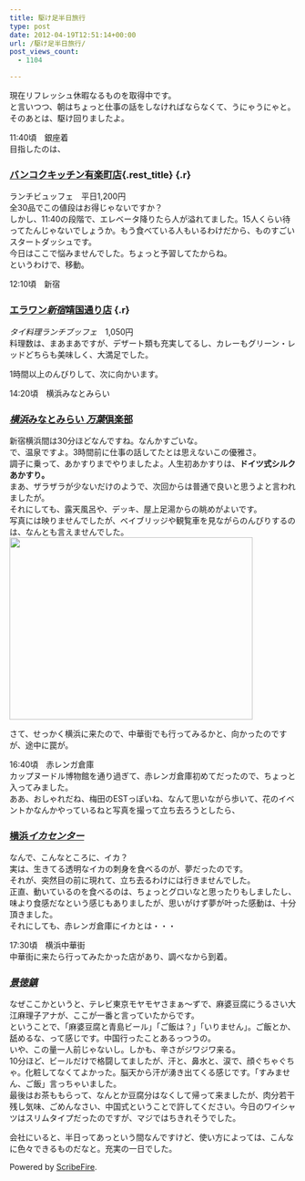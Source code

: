```yaml
---
title: 駆け足半日旅行
type: post
date: 2012-04-19T12:51:14+00:00
url: /駆け足半日旅行/
post_views_count:
  - 1104

---
```

現在リフレッシュ休暇なるものを取得中です。  
と言いつつ、朝はちょっと仕事の話をしなければならなくて、うにゃうにゃと。  
そのあとは、駆け回りましたよ。

11:40頃　銀座着  
目指したのは、

### [バンコクキッチン有楽町店][1]{.rest_title}<a href="http://www.google.co.jp/url?sa=t&rct=j&q=&esrc=s&source=web&cd=1&ved=0CDgQFjAA&url=http%3A%2F%2Fbangkok-kitchen.com%2F&ei=h_yPT8C8K8HTmAWEsYCEAg&usg=AFQjCNFndzLCraLqJ9PCJUCYIgtBxd6P3w&sig2=L2vetHGSmttoVFj3b8dPfA" class="l" onmousedown="return rwt(this,'','','','1','AFQjCNFndzLCraLqJ9PCJUCYIgtBxd6P3w','L2vetHGSmttoVFj3b8dPfA','0CDgQFjAA',null,event)"><em></em></a> {.r}

ランチビュッフェ　平日1,200円  
全30品でこの値段はお得じゃないですか？  
しかし、11:40の段階で、エレベータ降りたら人が溢れてました。15人くらい待ってたんじゃないでしょうか。もう食べている人もいるわけだから、ものすごいスタートダッシュです。  
今日はここで悩みませんでした。ちょっと予習してたからね。  
というわけで、移動。

12:10頃　新宿

### <a href="http://www.google.co.jp/url?sa=t&rct=j&q=&esrc=s&source=web&cd=11&ved=0CKEBEBYwCg&url=http%3A%2F%2Fwww.erawan-jp.com%2Fshinjuku%2F&ei=5v2PT4bXGuzxmAXKnrXOAQ&usg=AFQjCNEFkzmFdQnoUPI_zhGdp_JxiMFVDw&sig2=kZnpF6tvbH67poofEnOT6g" class="l" onmousedown="return rwt(this,'','','','11','AFQjCNEFkzmFdQnoUPI_zhGdp_JxiMFVDw','kZnpF6tvbH67poofEnOT6g','0CKEBEBYwCg',null,event)">エラワン<em>新宿</em>靖国通り店</a> {.r}

<div class="itemName">
  <em>タイ料理ランチブッフェ</em><span class="price">　1,050円</span><br />料理数は、まあまあですが、デザート類も充実してるし、カレーもグリーン・レッドどちらも美味しく、大満足でした。</p> 
  
  <p>
    1時間以上のんびりして、次に向かいます。
  </p>
  
  <p>
    14:20頃　横浜みなとみらい
  </p>
  
  <h3 class="r">
    <a href="http://www.manyo.co.jp/mm21/" class="l" onmousedown="return rwt(this,'','','','1','AFQjCNHqckcw4IhuwFrnJfhOgXBDrVCFNw','PIcdlnnA74GHNji8r9sNIQ','0CE0QFjAA',null,event)"><em>横浜</em>みなとみらい <em>万葉</em>倶楽部</a>
  </h3>
  
  <p>
    新宿横浜間は30分ほどなんですね。なんかすごいな。<br />で、温泉ですよ。3時間前に仕事の話してたとは思えないこの優雅さ。<br />調子に乗って、あかすりまでやりましたよ。人生初あかすりは、<strong>ドイツ式シルクあかすり。<br /></strong>まあ、ザラザラが少ないだけのようで、次回からは普通で良いと思うよと言われましたが。<br />それにしても、露天風呂や、デッキ、屋上足湯からの眺めがよいです。<br />写真には映りませんでしたが、ベイブリッジや観覧車を見ながらのんびりするのは、なんとも言えませんでした。<br /><img src="https://i1.wp.com/jqinglong.html.xdomain.jp/bimg/moz-screenshot-2_1.png?resize=427%2C320" alt="" height="320" width="427" data-recalc-dims="1" /><br /><img src="https://i0.wp.com/jqinglong.html.xdomain.jp/bimg/moz-screenshot-3_1.png" alt="" data-recalc-dims="1" />
  </p>
  
  <p>
    さて、せっかく横浜に来たので、中華街でも行ってみるかと、向かったのですが、途中に罠が。
  </p>
  
  <p>
    16:40頃　赤レンガ倉庫<br />カップヌードル博物館を通り過ぎて、赤レンガ倉庫初めてだったので、ちょっと入ってみました。<br />ああ、おしゃれだね、梅田のESTっぽいね、なんて思いながら歩いて、花のイベントかなんかやっているねと写真を撮って立ち去ろうとしたら、<br /><img src="https://i0.wp.com/jqinglong.html.xdomain.jp/bimg/moz-screenshot-4_1.png" alt="" data-recalc-dims="1" />
  </p>
  
  <h3 class="r">
    <a href="http://www.google.co.jp/url?sa=t&rct=j&q=&esrc=s&source=web&cd=1&ved=0CDcQFjAA&url=http%3A%2F%2Fwww.yokohama-akarenga.jp%2Fshops%2F243.html&ei=fgOQT9e4IavEmQWhktTwAQ&usg=AFQjCNEHUXeHfrDIqgRMv67__ymnl4z_Iw&sig2=U6MdsziSj9wQm6hWkuSHbQ" class="l" onmousedown="return rwt(this,'','','','1','AFQjCNEHUXeHfrDIqgRMv67__ymnl4z_Iw','U6MdsziSj9wQm6hWkuSHbQ','0CDcQFjAA',null,event)">横浜<em>イカセンター</em></a>
  </h3>
  
  <p>
    なんで、こんなところに、イカ？<br />実は、生きてる透明なイカの刺身を食べるのが、夢だったのです。<br />それが、突然目の前に現れて、立ち去るわけには行きませんでした。<br /><img src="https://i1.wp.com/jqinglong.html.xdomain.jp/bimg/moz-screenshot-5_1.png" alt="" data-recalc-dims="1" /><br /><img src="https://i1.wp.com/jqinglong.html.xdomain.jp/bimg/moz-screenshot-6.png" alt="" data-recalc-dims="1" /><br />正直、動いているのを食べるのは、ちょっとグロいなと思ったりもしましたし、味より食感だなという感じもありましたが、思いがけず夢が叶った感動は、十分頂きました。<br />それにしても、赤レンガ倉庫にイカとは・・・
  </p>
  
  <p>
    17:30頃　横浜中華街<br />中華街に来たら行ってみたかった店があり、調べなから到着。
  </p>
  
  <h3 class="r">
    <a href="http://www.keitokuchin.co.jp/" class="l" onmousedown="return rwt(this,'','','','3','AFQjCNG--XR2QAMGfr1K6H3Lu6U2-iwetA','6Kw81w3pdURaYWMh0VnFcQ','0CE0QFjAC',null,event)"><em><em>景徳鎮</em></em></a>
  </h3>
  
  <p>
    なぜここかというと、テレビ東京モヤモヤさまぁ～ずで、麻婆豆腐にうるさい大江麻理子アナが、ここが一番と言っていたからです。<br />ということで、「麻婆豆腐と青島ビール」「ご飯は？」「いりません」。ご飯とか、舐めるな、って感じです。中国行ったことあるっつうの。<br /><img src="https://i2.wp.com/jqinglong.html.xdomain.jp/bimg/moz-screenshot-7.png" alt="" data-recalc-dims="1" /><br />いや、この量一人前じゃないし。しかも、辛さがジワジワ来る。<br />10分ほど、ビールだけで格闘してましたが、汗と、鼻水と、涙で、顔ぐちゃぐちゃ。化粧してなくてよかった。脳天から汗が湧き出てくる感じです。「すみません、ご飯」言っちゃいました。<br />最後はお茶ももらって、なんとか豆腐分はなくして帰って来ましたが、肉分若干残し気味、ごめんなさい、中国式ということで許してください。今日のワイシャツはスリムタイプだったのですが、マジではちきれそうでした。
  </p>
  
  <p>
    会社にいると、半日ってあっという間なんですけど、使い方によっては、こんなに色々できるものだなと。充実の一日でした。
  </p>
</div>

<p class="scribefire-powered">
  Powered by <a href="http://www.scribefire.com/">ScribeFire</a>.
</p>

 [1]: http://bangkok-kitchen.com/yurakucho/index.html